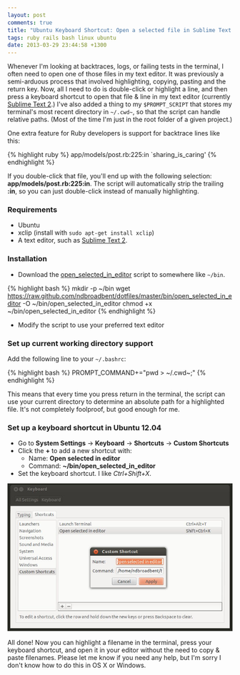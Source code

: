 ```yaml
---
layout: post
comments: true
title: "Ubuntu Keyboard Shortcut: Open a selected file in Sublime Text 2"
tags: ruby rails bash linux ubuntu
date: 2013-03-29 23:44:58 +1300
---
```


Whenever I'm looking at backtraces, logs, or failing tests in the terminal, I often need to open one of those files in my text editor. It was previously a semi-arduous process that involved highlighting, copying, pasting and the return key. Now, all I need to do is double-click or highlight a line, and then press a keyboard shortcut to open that file & line in my text editor (currently [Sublime Text 2](http://www.sublimetext.com/2).) I've also added a thing to my `$PROMPT_SCRIPT` that stores my terminal's most recent directory in `~/.cwd~`, so that the script can handle relative paths. (Most of the time I'm just in the root folder of a given project.)

One extra feature for Ruby developers is support for backtrace lines like this:

{% highlight ruby %}
app/models/post.rb:225:in `sharing_is_caring'
{% endhighlight %}

If you double-click that file, you'll end up with the following selection: **app/models/post.rb:225:in**. The script will automatically strip the trailing **:in**, so you can just double-click instead of manually highlighting.

### Requirements

* Ubuntu
* xclip (install with `sudo apt-get install xclip`)
* A text editor, such as [Sublime Text 2](http://www.sublimetext.com/2).

### Installation

* Download the [open_selected_in_editor](https://github.com/ndbroadbent/dotfiles/blob/master/bin/open_selected_in_editor) script to somewhere like `~/bin`.

{% highlight bash %}
mkdir -p ~/bin
wget https://raw.github.com/ndbroadbent/dotfiles/master/bin/open_selected_in_editor -O ~/bin/open_selected_in_editor
chmod +x ~/bin/open_selected_in_editor
{% endhighlight %}

* Modify the script to use your preferred text editor

### Set up current working directory support

Add the following line to your `~/.bashrc`:

{% highlight bash %}
PROMPT_COMMAND+="pwd > ~/.cwd~;"
{% endhighlight %}

This means that every time you press return in the terminal, the script can use your current directory to determine an absolute path for a highlighted file. It's not completely foolproof, but good enough for me.

### Set up a keyboard shortcut in Ubuntu 12.04

* Go to **System Settings** -> **Keyboard** -> **Shortcuts** -> **Custom Shortcuts**
* Click the **+** to add a new shortcut with:
  * Name: **Open selected in editor**
  * Command: **~/bin/open_selected_in_editor**
* Set the keyboard shortcut. I like *Ctrl+Shift+X*.

<img class="lightbox thumb" src="/images/posts/2013/03/keyboard_shortcuts.jpg" alt="Ubuntu Keyboard Shortcuts" />

All done! Now you can highlight a filename in the terminal, press your keyboard shortcut, and open it in your editor without the need to copy & paste filenames. Please let me know if you need any help, but I'm sorry I don't know how to do this in OS X or Windows.
